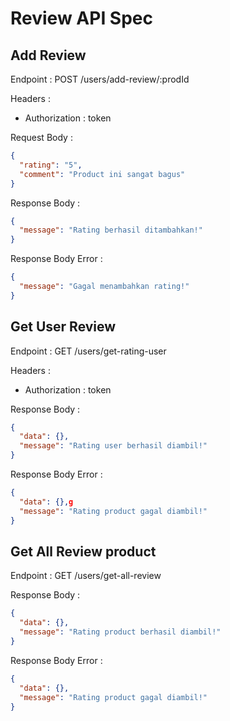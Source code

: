 # Review API Spec

## Add Review

Endpoint : POST /users/add-review/:prodId

Headers :

- Authorization : token

Request Body :

```json
{
  "rating": "5",
  "comment": "Product ini sangat bagus"
}
```

Response Body :

```json
{
  "message": "Rating berhasil ditambahkan!"
}
```

Response Body Error :

```json
{
  "message": "Gagal menambahkan rating!"
}
```

## Get User Review

Endpoint : GET /users/get-rating-user

Headers :

- Authorization : token

Response Body :

```json
{
  "data": {},
  "message": "Rating user berhasil diambil!"
}
```

Response Body Error :

```json
{
  "data": {},g
  "message": "Rating product gagal diambil!"
}
```

## Get All Review product

Endpoint : GET /users/get-all-review

Response Body :

```json
{
  "data": {},
  "message": "Rating product berhasil diambil!"
}
```

Response Body Error :

```json
{
  "data": {},
  "message": "Rating product gagal diambil!"
}
```
